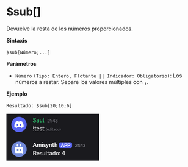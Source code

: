# $sub[]
Devuelve la resta de los números proporcionados.

**Sintaxis**
```
$sub[Número;...]
```

**Parámetros**
- `Número` `(Tipo: Entero, Flotante || Indicador: Obligatorio)`: Los números a restar. Separe los valores múltiples con `;`.

**Ejemplo**
```
Resultado: $sub[20;10;6]
```

![alt text](image-86.png)
